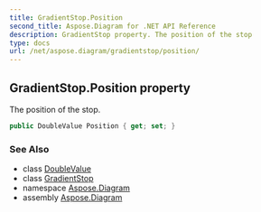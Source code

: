 ```yaml
---
title: GradientStop.Position
second_title: Aspose.Diagram for .NET API Reference
description: GradientStop property. The position of the stop
type: docs
url: /net/aspose.diagram/gradientstop/position/
---
```

## GradientStop.Position property

The position of the stop.

```csharp
public DoubleValue Position { get; set; }
```

### See Also

* class [DoubleValue](../../doublevalue/)
* class [GradientStop](../)
* namespace [Aspose.Diagram](../../gradientstop/)
* assembly [Aspose.Diagram](../../../)


